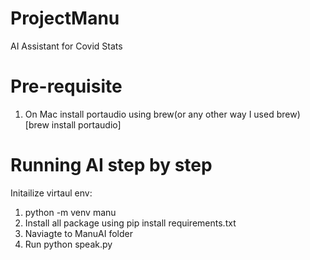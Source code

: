 # ProjectManu
AI Assistant for Covid Stats

# Pre-requisite 
1. On Mac install portaudio using brew(or any other way I used brew) [brew install portaudio]

# Running AI step by step
Initailize virtaul env:
1. python -m venv manu
2. Install all package using pip install requirements.txt
3. Naviagte to ManuAI folder
4. Run python speak.py



